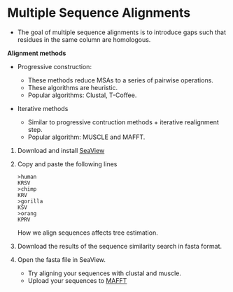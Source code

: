 # Multiple Sequence Alignments

- The goal of multiple sequence alignments is to introduce gaps such that residues in 
the same column are homologous.

**Alignment methods**
- Progressive construction:
  - These methods reduce MSAs to a series of pairwise operations.
  - These algorithms are heuristic.
  - Popular algorithms: Clustal, T-Coffee.

- Iterative methods
  - Similar to progressive contruction methods + iterative realignment step.
  - Popular algorithm: MUSCLE and MAFFT.

1. Download and install [SeaView](http://doua.prabi.fr/software/seaview)
2. Copy and paste the following lines
   ```
   >human
   KRSV
   >chimp
   KRV
   >gorilla
   KSV
   >orang
   KPRV
   ```
   
   How we align sequences affects tree estimation.

3. Download the results of the sequence similarity search in fasta format.
4. Open the fasta file in SeaView.
   - Try aligning your sequences with clustal and muscle.
   - Upload your sequences to [MAFFT](https://mafft.cbrc.jp/alignment/server/)
